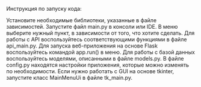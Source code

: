 Инструкция по запуску кода:

Установите необходимые библиотеки, указанные в файле зависимостей.
Запустите файл main.py в консоли или IDE.
В меню выберите нужный пункт, в зависимости от того, что хотите сделать.
Для работы с API воспользуйтесь соответствующими функциями в файле api_main.py.
Для запуска веб-приложения на основе Flask воспользуйтесь командой app.run() в меню.
Для работы с базой данных воспользуйтесь моделями, описанными в файле models.py.
В файле config.py находятся настройки приложения, которые можно изменять по необходимости.
Если нужно работать с GUI на основе tkinter, запустите класс MainMenuUi в файле tk_main.py.
